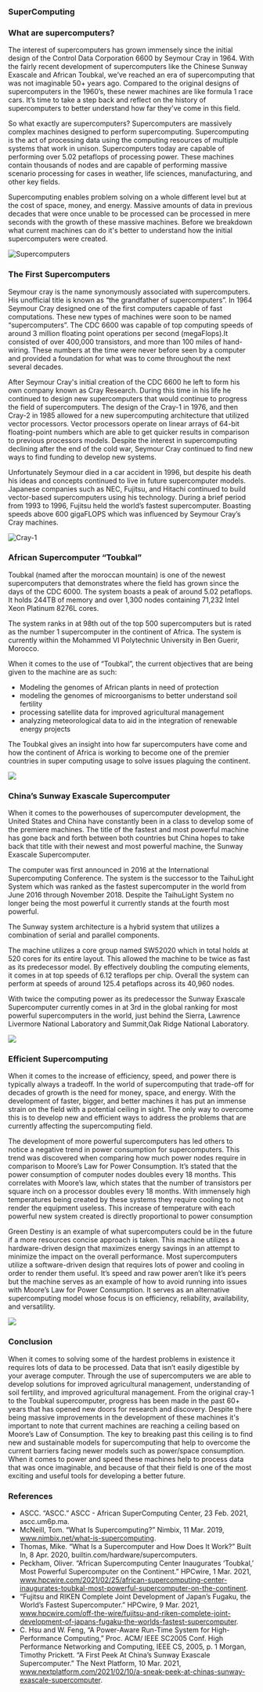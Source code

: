 ### SuperComputing

### What are supercomputers?

The interest of supercomputers has grown immensely since the initial design of the Control Data Corporation 6600 by Seymour Cray in 1964. With the fairly recent development of supercomputers like the Chinese Sunway Exascale and African Toubkal, we’ve reached an era of supercomputing that was not imaginable 50+ years ago.  Compared to the original designs of supercomputers in the 1960’s, these newer machines are like formula 1 race cars. It’s time to take a step back and reflect on the history of supercomputers to better understand how far they've come in this field.

So what exactly are supercomputers? Supercomputers are massively complex machines designed to perform supercomputing. Supercomputing is the act of processing data using the computing resources of multiple systems that work in unison. Supercomputers today are capable of performing over 5.02 petaflops of processing power. These machines contain thousands of nodes and are capable of performing massive scenario processing for cases in weather, life sciences, manufacturing, and other key fields. 

Supercomputing enables problem solving on a whole different level but at the cost of space, money, and energy. Massive amounts of data in previous decades that were once unable to be processed can be processed in mere seconds with the growth of these massive machines. Before we breakdown what current machines can do it's better to understand how the initial supercomputers were created. 

 ![Supercomputers](https://miro.medium.com/max/1024/1*l2S9abygnJX1-eFTQkbS-Q.jpeg)

### The First Supercomputers

Seymour cray is the name synonymously associated with supercomputers. His unofficial title is known as “the grandfather of supercomputers”.  In 1964 Seymour Cray designed one of the first computers capable of fast computations. These new types of machines were soon to be named “supercomputers”. The CDC 6600 was capable of top computing speeds of around 3 million floating point operations per second (megaFlops).It consisted of over 400,000 transistors, and more than 100 miles of hand-wiring. These numbers at the time were never before seen by a computer and provided a foundation for what was to come throughout the next several decades. 

After Seymour Cray's initial creation of the CDC 6600 he left to form his own company known as Cray Research. During this time in his life he continued to design new supercomputers that would continue to progress the field of supercomputers. The design of the Cray-1 in 1976, and then Cray-2 in 1985 allowed for a new supercomputing architecture that utilized vector processors. Vector processors operate on linear arrays of 64-bit floating-point numbers which are able to get quicker results in comparison to previous processors models. Despite the interest in supercomputing declining after the end of the cold war, Seymour Cray continued to find new ways to find funding to develop new systems. 

Unfortunately Seymour died in a car accident in 1996, but despite his death his ideas and concepts continued to live in future supercomputer models. Japanese companies such as NEC, Fujitsu, and Hitachi continued to build vector-based supercomputers using his technology. During a brief period from 1993 to 1996, Fujitsu held the world’s fastest supercomputer. Boasting speeds above 600 gigaFLOPS which was influenced by Seymour Cray’s Cray machines.

![Cray-1](http://images.computerhistory.org/revonline/images/500004254-03-01.jpg?w=600)

### African Supercomputer “Toubkal”

Toubkal (named after the moroccan mountain) is one of the newest supercomputers that demonstrates where the field has grown since the days of the CDC 6000. The system boasts a peak of around 5.02 petaflops. It holds 244TB of memory and over 1,300 nodes containing 71,232 Intel Xeon Platinum 8276L cores. 

The system ranks in at 98th out of the top 500 supercomputers but is rated as the number 1 supercomputer in the continent of Africa. The system is currently within the Mohammed VI Polytechnic University in Ben Guerir, Morocco. 

When it comes to the use of “Toubkal”, the current objectives that are being given to the machine are as such:
- Modeling the genomes of African plants in need of protection
- modeling the genomes of microorganisms to better understand soil fertility
- processing satellite data for improved agricultural management
- analyzing meteorological data to aid in the integration of renewable energy projects

The Toubkal gives an insight into how far supercomputers have come and how the continent of Africa is working to become one of the premier countries in super computing usage to solve issues plaguing the continent. 

![](https://6lli539m39y3hpkelqsm3c2fg-wpengine.netdna-ssl.com/wp-content/uploads/2021/02/toubkal.jpg)

### China’s Sunway Exascale Supercomputer

When it comes to the powerhouses of supercomputer development, the United States and China have constantly been in a class to develop some of the premiere machines. The title of the fastest and most powerful machine has gone back and forth between both countries but China hopes to take back that title with their newest and most powerful machine, the Sunway Exascale Supercomputer.

The computer was first announced in 2016 at the International Supercomputing Conference.  The system is the successor to the TaihuLight System which was ranked as the fastest supercomputer in the world from June 2016 through November 2018. Despite the TaihuLight System no longer being the most powerful it currently stands at the fourth most powerful. 

The Sunway system architecture is a hybrid system that utilizes a combination of serial and parallel components.

The machine utilizes a core group named SW52020 which in total holds at 520 cores for its entire layout. This allowed the machine to be twice as fast as its predecessor model. By effectively doubling the computing elements, it comes in at top speeds of 6.12 teraflops per chip. Overall the system can perform at speeds of around 125.4 petaflops across its 40,960 nodes. 

With twice the computing power as its predecessor the Sunway Exascale Supercomputer currently comes in at 3rd in the global ranking for most powerful supercomputers in the world, just behind the Sierra, Lawrence Livermore National Laboratory and Summit,Oak Ridge National Laboratory. 

![](https://3s81si1s5ygj3mzby34dq6qf-wpengine.netdna-ssl.com/wp-content/uploads/2021/02/sunway-taihulight-superconputer.jpg)

### Efficient Supercomputing

When it comes to the increase of efficiency, speed, and power there is typically always a tradeoff. In the world of supercomputing that trade-off for decades of growth is the need for money, space, and energy. With the development of faster, bigger, and better machines it has put an immense strain on the field with a potential ceiling in sight. The only way to overcome this is to develop new and efficient ways to address the problems that are currently affecting the supercomputing field. 

The development of more powerful supercomputers has led others to notice a negative trend in power consumption for supercomputers. This trend was discovered when comparing how much power nodes require in comparison to Moore’s Law for Power Consumption. It’s stated that the power consumption of computer nodes doubles every 18 months. This correlates with Moore’s law, which states that the number of transistors per square inch on a processor doubles every 18 months. With immensely high temperatures being created by these systems they require cooling to not render the equipment useless. This increase of temperature with each powerful new system created is directly proportional to power consumption

Green Destiny is an example of what supercomputers could be in the future if a more resources concise approach is taken. This machine utilizes a hardware-driven design that maximizes energy savings in an attempt to minimize the impact on the overall performance. Most supercomputers utilize a software-driven design that requires lots of power and cooling in order to render them useful. It’s speed and raw power aren’t like it’s peers but the machine serves as an example of how to avoid running into issues with Moore’s Law for Power Consumption. It serves as an alternative supercomputing model whose focus is on efficiency, reliability, availability, and versatility. 

![](https://news-cdn.softpedia.com/images/news2/Green-Destiny-2.jpg)

### Conclusion 

When it comes to solving some of the hardest problems in existence it requires lots of data to be processed. Data that isn’t easily digestible by your average computer. Through the use of supercomputers we are able to develop solutions for  improved agricultural management, understanding of  soil fertility, and improved agricultural management. From the original cray-1 to the Toubkal supercomputer, progress has been made in the past 60+ years that has opened new doors for research and discovery. Despite there being massive improvements in the development of these machines it's important to note that current machines are reaching a  ceiling based on Moore’s Law of Consumption. The key to breaking past this ceiling is to find new and sustainable models for supercomputing that help to overcome the current barriers facing newer models such as power/space consumption. When it comes to power and speed these machines help to process data that was once imaginable, and because of that their field is one of the most exciting and useful tools for developing a better future. 

### References

- ASCC. “ASCC.” ASCC - African SuperComputing Center, 23 Feb. 2021, ascc.um6p.ma.
- McNeill, Tom. “What Is Supercomputing?” Nimbix, 11 Mar. 2019, www.nimbix.net/what-is-supercomputing.
- Thomas, Mike. “What Is a Supercomputer and How Does It Work?” Built In, 8 Apr. 2020, builtin.com/hardware/supercomputers.
- Peckham, Oliver. “African Supercomputing Center Inaugurates ‘Toubkal,’ Most Powerful Supercomputer on the Continent.” HPCwire, 1 Mar. 2021, www.hpcwire.com/2021/02/25/african-supercomputing-center-inaugurates-toubkal-most-powerful-supercomputer-on-the-continent.
- “Fujitsu and RIKEN Complete Joint Development of Japan’s Fugaku, the World’s Fastest Supercomputer.” HPCwire, 9 Mar. 2021, www.hpcwire.com/off-the-wire/fujitsu-and-riken-complete-joint-development-of-japans-fugaku-the-worlds-fastest-supercomputer.
- C. Hsu and W. Feng, “A Power-Aware Run-Time System for High-Performance Computing,” Proc. ACM/
IEEE SC2005 Conf. High Performance Networking and
Computing, IEEE CS, 2005, p. 1
Morgan, Timothy Prickett. “A First Peek At China’s Sunway Exascale Supercomputer.” The Next Platform, 10 Mar. 2021, www.nextplatform.com/2021/02/10/a-sneak-peek-at-chinas-sunway-exascale-supercomputer.
